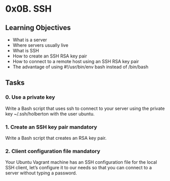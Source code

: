 # 0x0B. SSH

## Learning Objectives
- What is a server
- Where servers usually live
- What is SSH
- How to create an SSH RSA key pair
- How to connect to a remote host using an SSH RSA key pair
- The advantage of using #!/usr/bin/env bash instead of /bin/bash

## Tasks

### 0. Use a private key 
Write a Bash script that uses ssh to connect to your server using the private key ~/.ssh/holberton with the user ubuntu.

### 1. Create an SSH key pair mandatory
Write a Bash script that creates an RSA key pair.

### 2. Client configuration file mandatory
Your Ubuntu Vagrant machine has an SSH configuration file for the local SSH client, let’s configure it to our needs so that you can connect to a server without typing a password. 
